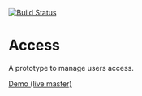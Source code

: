 [![Build Status](https://travis-ci.org/onegang/access.svg?branch=master)](https://travis-ci.org/onegang/access)

# Access

A prototype to manage users access.

[Demo (live master)](https://tinyurl.com/yaqqsddc)
